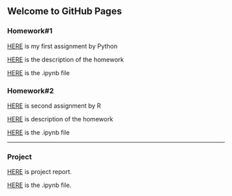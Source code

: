 ## Welcome to GitHub Pages



### Homework#1

[HERE](HW1/Homework-1.html) is my first assignment by Python

[HERE](HW1/IE360_Spring22_HW1.pdf) is the description of the homework

[HERE](HW1/Homework-1.ipynb) is the .ipynb file

### Homework#2

[HERE](HW2/Homework-2.html) is second assignment by  R

[HERE](HW2/IE360_Spring22_HW2.pdf) is description of the homework

[HERE](HW2/Homework-2.ipynb) is the .ipynb file

---------------------------------------------------------------

### Project

[HERE]() is project report.

[HERE](Project/Project_Code-3.ipynb) is the .ipynb file.
